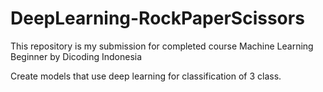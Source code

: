 # DeepLearning-RockPaperScissors
This repository is my submission for completed course Machine Learning Beginner by Dicoding Indonesia

Create models that use deep learning for classification of 3 class.
